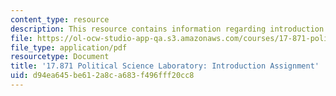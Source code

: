 ```yaml
---
content_type: resource
description: This resource contains information regarding introduction assignment.
file: https://ol-ocw-studio-app-qa.s3.amazonaws.com/courses/17-871-political-science-laboratory-spring-2012/d94ea645be612a8ca683f496fff20cc8_MIT17_871S12_Intro.pdf
file_type: application/pdf
resourcetype: Document
title: '17.871 Political Science Laboratory: Introduction Assignment'
uid: d94ea645-be61-2a8c-a683-f496fff20cc8
---
```

